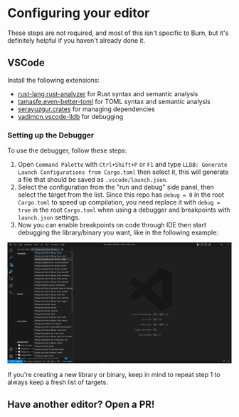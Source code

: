 # Configuring your editor

These steps are not required, and most of this isn't specific to Burn, but it's definitely helpful
if you haven't already done it.

## VSCode

Install the following extensions:

- [rust-lang.rust-analyzer](https://marketplace.visualstudio.com/items?itemName=rust-lang.rust-analyzer)
  for Rust syntax and semantic analysis
- [tamasfe.even-better-toml](https://marketplace.visualstudio.com/items?itemName=tamasfe.even-better-toml)
  for TOML syntax and semantic analysis
- [serayuzgur.crates](https://marketplace.visualstudio.com/items?itemName=serayuzgur.crates) for
  managing dependencies
- [vadimcn.vscode-lldb](https://marketplace.visualstudio.com/items?itemName=vadimcn.vscode-lldb) for
  debugging

### Setting up the Debugger

To use the debugger, follow these steps:

1. Open `Command Palette` with `Ctrl+Shift+P` or `F1` and type
   `LLDB: Generate Launch Configurations from Cargo.toml` then select it, this will generate a file
   that should be saved as `.vscode/launch.json`.
2. Select the configuration from the "run and debug" side panel, then select the target from the list.
   Since this repo has `debug = 0` in the root `Cargo.toml` to speed up compilation, you need replace it with `debug = true` in the root `Cargo.toml` when using a debugger and breakpoints with `launch.json` settings.
3. Now you can enable breakpoints on code through IDE then start debugging the library/binary you
   want, like in the following example:

![debug-options](debug-options-vscode.png)

If you're creating a new library or binary, keep in mind to repeat step 1 to always keep a fresh
list of targets.

## Have another editor? Open a PR!
